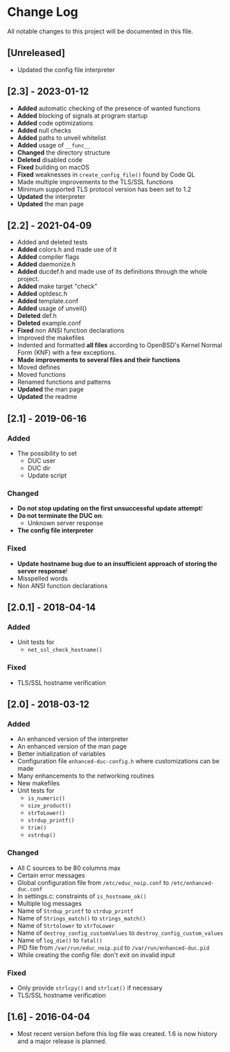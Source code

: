# Change Log #
All notable changes to this project will be documented in this file.

## [Unreleased] ##
- Updated the config file interpreter

## [2.3] - 2023-01-12 ##
- **Added** automatic checking of the presence of wanted functions
- **Added** blocking of signals at program startup
- **Added** code optimizations
- **Added** null checks
- **Added** paths to unveil whitelist
- **Added** usage of `__func__`
- **Changed** the directory structure
- **Deleted** disabled code
- **Fixed** building on macOS
- **Fixed** weaknesses in `create_config_file()` found by Code QL
- Made multiple improvements to the TLS/SSL functions
- Minimum supported TLS protocol version has been set to 1.2
- **Updated** the interpreter
- **Updated** the man page

## [2.2] - 2021-04-09 ##
- Added and deleted tests
- **Added** colors.h and made use of it
- **Added** compiler flags
- **Added** daemonize.h
- **Added** ducdef.h and made use of its definitions through the whole
  project.
- **Added** make target "check"
- **Added** optdesc.h
- **Added** template.conf
- **Added** usage of unveil()
- **Deleted** def.h
- **Deleted** example.conf
- **Fixed** non ANSI function declarations
- Improved the makefiles
- Indented and formatted **all files** according to OpenBSD's Kernel
  Normal Form (KNF) with a few exceptions.
- **Made improvements to several files and their functions**
- Moved defines
- Moved functions
- Renamed functions and patterns
- **Updated** the man page
- **Updated** the readme

## [2.1] - 2019-06-16 ##
### Added ###
- The possibility to set
  - DUC user
  - DUC dir
  - Update script

### Changed ###
- **Do not stop updating on the first unsuccessful update attempt**!
- **Do not terminate the DUC on**:
  - Unknown server response
- **The config file interpreter**

### Fixed ###
- **Update hostname bug due to an insufficient approach of storing the
  server response**!
- Misspelled words
- Non ANSI function declarations

## [2.0.1] - 2018-04-14 ##
### Added ###
- Unit tests for
  - `net_ssl_check_hostname()`

### Fixed ###
- TLS/SSL hostname verification

## [2.0] - 2018-03-12 ##
### Added ###
- An enhanced version of the interpreter
- An enhanced version of the man page
- Better initialization of variables
- Configuration file `enhanced-duc-config.h` where customizations can be made
- Many enhancements to the networking routines
- New makefiles
- Unit tests for
  - `is_numeric()`
  - `size_product()`
  - `strToLower()`
  - `strdup_printf()`
  - `trim()`
  - `xstrdup()`

### Changed ###
- All C sources to be 80 columns max
- Certain error messages
- Global configuration file from `/etc/educ_noip.conf` to `/etc/enhanced-duc.conf`
- In settings.c: constraints of `is_hostname_ok()`
- Multiple log messages
- Name of `Strdup_printf` to `strdup_printf`
- Name of `Strings_match()` to `strings_match()`
- Name of `Strtolower` to `strToLower`
- Name of `destroy_config_customValues` to `destroy_config_custom_values`
- Name of `log_die()` to `fatal()`
- PID file from `/var/run/educ_noip.pid` to `/var/run/enhanced-duc.pid`
- While creating the config file: don't exit on invalid input

### Fixed ###
- Only provide `strlcpy()` and `strlcat()` if necessary
- TLS/SSL hostname verification

## [1.6] - 2016-04-04 ##
- Most recent version before this log file was created. 1.6 is now
  history and a major release is planned.
